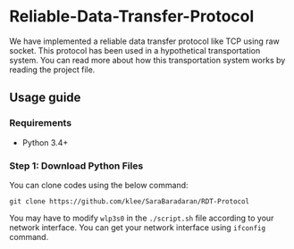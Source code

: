 # Reliable-Data-Transfer-Protocol


We have implemented a reliable data transfer protocol like TCP using raw socket. This protocol has been used in a hypothetical transportation system.
You can read more about how this transportation system works by reading the project file.


## Usage guide

### Requirements
* Python 3.4+

### Step 1: Download Python Files
You can clone codes using the below command:
```
git clone https://github.com/klee/SaraBaradaran/RDT-Protocol
```
You may have to modify ``wlp3s0`` in the `./script.sh` file according to your network interface. You can get your network interface using `ifconfig` command.

